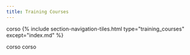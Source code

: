 ```yaml
---
title: Training Courses
---
```

corso
{% include section-navigation-tiles.html type="training_courses" except="index.md" %}



corso corso
